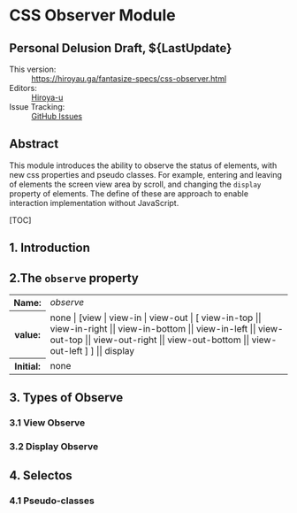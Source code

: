 # CSS Observer Module

## Personal Delusion Draft, ${LastUpdate}

<dl>
<dt>This version:</dt>
<dd><a href="https://hiroyau.ga/fantasize-specs/css-observer.html">https://hiroyau.ga/fantasize-specs/css-observer.html</a></dd>
<dt>Editors:</dt>
<dd><a href="https://github.com/hiroya-u">Hiroya-u</a></dd>
<dt>Issue Tracking:</dt>
<dd><a href="https://github.com/hiroya-u/hiroya-u.github.io/blob/master/fantasize-specs/css-observer.html">GitHub Issues</a></dd>
</dl>


## Abstract

This module introduces the ability to  observe the status of elements, with new css properties and pseudo classes. For example, entering and leaving of elements the screen view area by scroll, and changing the `display` property of elements. The define of these are approach to enable  interaction implementation without JavaScript.

[TOC]

## 1. Introduction

## 2.The `observe` property

<div class="propdef">
<table>
<tbody>
<tr>
<th>Name:</th>
<td><dfn>observe</dfn></td>
</tr>

<tr>
<th>value:</th>
<td>none | [view | view-in | view-out | [ view-in-top || view-in-right || view-in-bottom || view-in-left || view-out-top || view-out-right || view-out-bottom || view-out-left ] ] || display</td>
</tr>

<tr>
<th>Initial:</th>
<td>none</td>
</tr>
</tbody>
</table>
</div>

## 3. Types of Observe

### 3.1 View Observe

### 3.2 Display Observe

## 4. Selectos

### 4.1 Pseudo-classes
